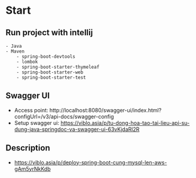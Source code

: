 # Start
##	Run project with intellij
	- Java
	- Maven
		- spring-boot-devtools
		- lombok
		- spring-boot-starter-thymeleaf
		- spring-boot-starter-web
		- spring-boot-starter-test
## Swagger UI
- Access point: http://localhost:8080/swagger-ui/index.html?configUrl=/v3/api-docs/swagger-config
- Setup swagger ui: https://viblo.asia/p/tu-dong-hoa-tao-tai-lieu-api-su-dung-java-springdoc-va-swagger-ui-63vKjdaRl2R

## Description
- https://viblo.asia/p/deploy-spring-boot-cung-mysql-len-aws-gAm5yrNkKdb
